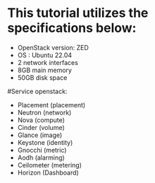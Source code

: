 # This tutorial utilizes the specifications below:
- OpenStack version: ZED
- OS : Ubuntu 22.04
- 2 network interfaces
- 8GB main memory
- 50GB disk space

#Service openstack:
- Placement (placement)
- Neutron (network)
- Nova (compute)
- Cinder (volume)
- Glance (image)
- Keystone (identity)
- Gnocchi (metric)
- Aodh (alarming)
- Ceilometer (metering)
- Horizon (Dashboard)
